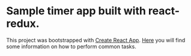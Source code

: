 # Sample timer app built with react-redux.

This project was bootstrapped with [Create React App](https://github.com/facebookincubator/create-react-app). [Here](https://github.com/facebookincubator/create-react-app/blob/master/packages/react-scripts/template/README.md) you will find some information on how to perform common tasks.
